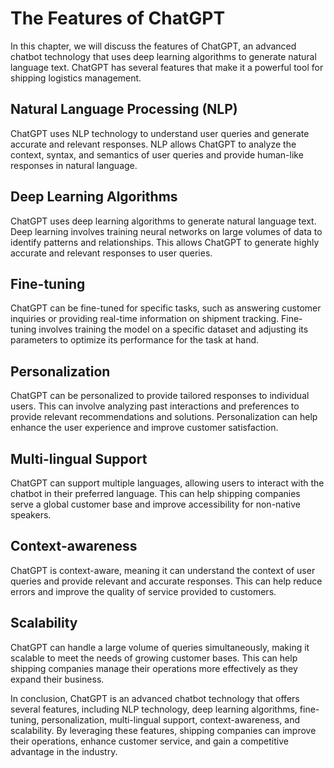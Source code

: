 The Features of ChatGPT
===========================================================

In this chapter, we will discuss the features of ChatGPT, an advanced chatbot technology that uses deep learning algorithms to generate natural language text. ChatGPT has several features that make it a powerful tool for shipping logistics management.

Natural Language Processing (NLP)
---------------------------------

ChatGPT uses NLP technology to understand user queries and generate accurate and relevant responses. NLP allows ChatGPT to analyze the context, syntax, and semantics of user queries and provide human-like responses in natural language.

Deep Learning Algorithms
------------------------

ChatGPT uses deep learning algorithms to generate natural language text. Deep learning involves training neural networks on large volumes of data to identify patterns and relationships. This allows ChatGPT to generate highly accurate and relevant responses to user queries.

Fine-tuning
-----------

ChatGPT can be fine-tuned for specific tasks, such as answering customer inquiries or providing real-time information on shipment tracking. Fine-tuning involves training the model on a specific dataset and adjusting its parameters to optimize its performance for the task at hand.

Personalization
---------------

ChatGPT can be personalized to provide tailored responses to individual users. This can involve analyzing past interactions and preferences to provide relevant recommendations and solutions. Personalization can help enhance the user experience and improve customer satisfaction.

Multi-lingual Support
---------------------

ChatGPT can support multiple languages, allowing users to interact with the chatbot in their preferred language. This can help shipping companies serve a global customer base and improve accessibility for non-native speakers.

Context-awareness
-----------------

ChatGPT is context-aware, meaning it can understand the context of user queries and provide relevant and accurate responses. This can help reduce errors and improve the quality of service provided to customers.

Scalability
-----------

ChatGPT can handle a large volume of queries simultaneously, making it scalable to meet the needs of growing customer bases. This can help shipping companies manage their operations more effectively as they expand their business.

In conclusion, ChatGPT is an advanced chatbot technology that offers several features, including NLP technology, deep learning algorithms, fine-tuning, personalization, multi-lingual support, context-awareness, and scalability. By leveraging these features, shipping companies can improve their operations, enhance customer service, and gain a competitive advantage in the industry.

